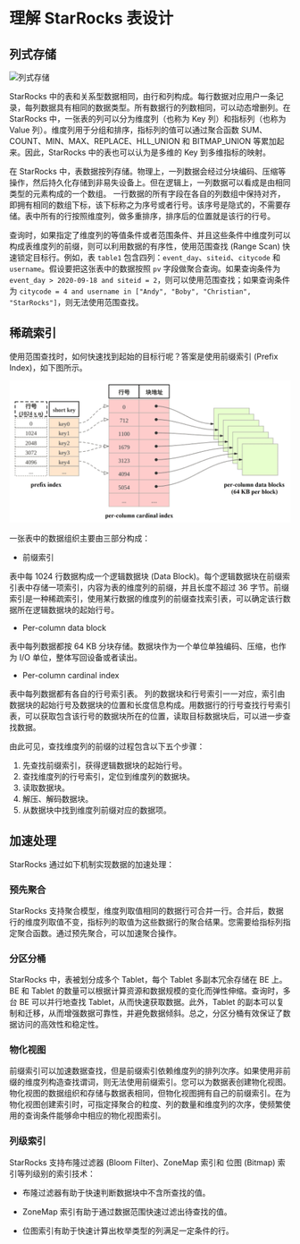 # 理解 StarRocks 表设计

## 列式存储

![列式存储](/assets/3.1.1-1.png)

StarRocks 中的表和关系型数据相同，由行和列构成。每行数据对应用户一条记录，每列数据具有相同的数据类型。所有数据行的列数相同，可以动态增删列。在 StarRocks 中，一张表的列可以分为维度列（也称为 Key 列）和指标列（也称为 Value 列）。维度列用于分组和排序，指标列的值可以通过聚合函数 SUM、COUNT、MIN、MAX、REPLACE、HLL_UNION 和 BITMAP_UNION 等累加起来。因此，StarRocks 中的表也可以认为是多维的 Key 到多维指标的映射。

在 StarRocks 中，表数据按列存储。物理上，一列数据会经过分块编码、压缩等操作，然后持久化存储到非易失设备上。但在逻辑上，一列数据可以看成是由相同类型的元素构成的一个数组。 一行数据的所有字段在各自的列数组中保持对齐，即拥有相同的数组下标，该下标称之为序号或者行号。该序号是隐式的，不需要存储。表中所有的行按照维度列，做多重排序，排序后的位置就是该行的行号。

查询时，如果指定了维度列的等值条件或者范围条件、并且这些条件中维度列可以构成表维度列的前缀，则可以利用数据的有序性，使用范围查找 (Range Scan) 快速锁定目标行。例如，表 `table1` 包含四列：`event_day`、`siteid`、`citycode` 和 `username`。假设要把这张表中的数据按照 `pv` 字段做聚合查询。如果查询条件为 `event_day > 2020-09-18 and siteid = 2`，则可以使用范围查找；如果查询条件为 `citycode = 4 and username in ["Andy", "Boby", "Christian", "StarRocks"]`，则无法使用范围查找。

## 稀疏索引

使用范围查找时，如何快速找到起始的目标行呢？答案是使用前缀索引 (Prefix Index)，如下图所示。

![稀疏索引](/assets/3.1.1-2.png)

一张表中的数据组织主要由三部分构成：

- 前缀索引

表中每 1024 行数据构成一个逻辑数据块 (Data Block)。每个逻辑数据块在前缀索引表中存储一项索引，内容为表的维度列的前缀，并且长度不超过 36 字节。前缀索引是一种稀疏索引，使用某行数据的维度列的前缀查找索引表，可以确定该行数据所在逻辑数据块的起始行号。

- Per-column data block

表中每列数据都按 64 KB 分块存储。数据块作为一个单位单独编码、压缩，也作为 I/O 单位，整体写回设备或者读出。

- Per-column cardinal index

表中每列数据都有各自的行号索引表。 列的数据块和行号索引一一对应，索引由数据块的起始行号及数据块的位置和长度信息构成。用数据行的行号查找行号索引表，可以获取包含该行号的数据块所在的位置，读取目标数据块后，可以进一步查找数据。

由此可见，查找维度列的前缀的过程包含以下五个步骤：

1. 先查找前缀索引，获得逻辑数据块的起始行号。
2. 查找维度列的行号索引，定位到维度列的数据块。
3. 读取数据块。
4. 解压、解码数据块。
5. 从数据块中找到维度列前缀对应的数据项。

## 加速处理

StarRocks 通过如下机制实现数据的加速处理：

### 预先聚合

StarRocks 支持聚合模型，维度列取值相同的数据行可合并一行。合并后，数据行的维度列取值不变，指标列的取值为这些数据行的聚合结果。您需要给指标列指定聚合函数。通过预先聚合，可以加速聚合操作。

### 分区分桶

StarRocks 中，表被划分成多个 Tablet，每个 Tablet 多副本冗余存储在 BE 上。BE 和 Tablet 的数量可以根据计算资源和数据规模的变化而弹性伸缩。查询时，多台 BE 可以并行地查找 Tablet，从而快速获取数据。此外，Tablet 的副本可以复制和迁移，从而增强数据可靠性，并避免数据倾斜。总之，分区分桶有效保证了数据访问的高效性和稳定性。

### 物化视图

前缀索引可以加速数据查找，但是前缀索引依赖维度列的排列次序。如果使用非前缀的维度列构造查找谓词，则无法使用前缀索引。您可以为数据表创建物化视图。物化视图的数据组织和存储与数据表相同，但物化视图拥有自己的前缀索引。在为物化视图创建索引时，可指定择聚合的粒度、列的数量和维度列的次序，使频繁使用的查询条件能够命中相应的物化视图索引。

### 列级索引

StarRocks 支持布隆过滤器 (Bloom Filter)、ZoneMap 索引和 位图 (Bitmap) 索引等列级别的索引技术：

- 布隆过滤器有助于快速判断数据块中不含所查找的值。

- ZoneMap 索引有助于通过数据范围快速过滤出待查找的值。

- 位图索引有助于快速计算出枚举类型的列满足一定条件的行。

